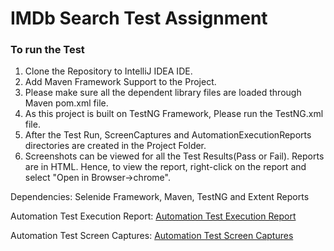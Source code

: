 # IMDb Search Test Assignment

### To run the Test
1. Clone the Repository to IntelliJ IDEA IDE.
2. Add Maven Framework Support to the Project.
3. Please make sure all the dependent library files are loaded through Maven pom.xml file.
4. As this project is built on TestNG Framework, Please run the TestNG.xml file.
5. After the Test Run, ScreenCaptures and AutomationExecutionReports directories are created in the Project Folder.
6. Screenshots can be viewed for all the Test Results(Pass or Fail). Reports are in HTML. Hence, to view the report,
right-click on the report and select "Open in Browser->chrome".

Dependencies:
Selenide Framework, 
Maven, 
TestNG and 
Extent Reports

Automation Test Execution Report:
[Automation Test Execution Report](../AutomationExecutionReports/AutomationExecutionReport_2020_04_21_11_09_32.html)

Automation Test Screen Captures:
[Automation Test Screen Captures](../ScreenCaptures/)


